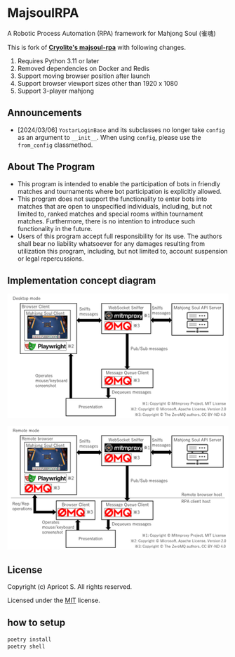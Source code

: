 # MajsoulRPA

A Robotic Process Automation (RPA) framework for Mahjong Soul (雀魂)

This is fork of **[Cryolite's majsoul-rpa](https://github.com/Cryolite/majsoul-rpa)** with following changes.

1. Requires Python 3.11 or later
2. Removed dependencies on Docker and Redis
3. Support moving browser position after launch
4. Support browser viewport sizes other than 1920 x 1080
5. Support 3-player mahjong

## Announcements

- [2024/03/06] `YostarLoginBase` and its subclasses no longer take `config` as an argument to `__init__`. When using `config`, please use the `from_config` classmethod.

## About The Program

- This program is intended to enable the participation of bots in friendly matches and tournaments where bot participation is explicitly allowed.
- This program does not support the functionality to enter bots into matches that are open to unspecified individuals, including, but not limited to, ranked matches and special rooms within tournament matches. Furthermore, there is no intention to introduce such functionality in the future.
- Users of this program accept full responsibility for its use. The authors shall bear no liability whatsoever for any damages resulting from utilization this program, including, but not limited to, account suspension or legal repercussions.

## Implementation concept diagram

![desktop](./docs/desktop.png)

![remote](./docs/remote.png)

## License

Copyright (c) Apricot S. All rights reserved.

Licensed under the [MIT](LICENSE) license.

## how to setup

```text
poetry install
poetry shell
```
